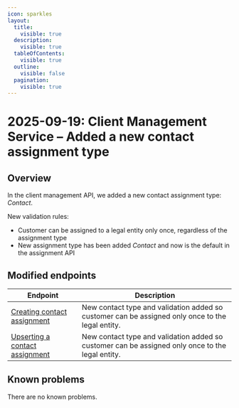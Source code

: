 ```yaml
---
icon: sparkles
layout:
  title:
    visible: true
  description:
    visible: true
  tableOfContents:
    visible: true
  outline:
    visible: false
  pagination:
    visible: true
---
```


# 2025-09-19: Client Management Service – Added a new contact assignment type

## Overview

In the client management API, we added a new contact assignment type: *Contact*.

New validation rules:
* Customer can be assigned to a legal entity only once, regardless of the assignment type
* New assignment type has been added *Contact* and now is the default in the assignment API


## Modified endpoints

| Endpoint | Description                                                                                      |
|----------|--------------------------------------------------------------------------------------------------|
| [Creating contact assignment](https://developer.emporix.io/api-references-1/readme/api-reference-13/contact-assignments#post-tenant-contact-assignments) | New contact type and validation added so customer can be assigned only once to the legal entity. |
| [Upserting a contact assignment](https://developer.emporix.io/api-references-1/readme/api-reference-13/contact-assignments#put-tenant-contact-assignments-contactassignmentid) | New contact type and validation added so customer can be assigned only once to the legal entity. |


## Known problems

There are no known problems.

